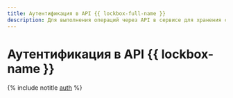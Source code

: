 ```yaml
---
title: Аутентификация в API {{ lockbox-full-name }}
description: Для выполнения операций через API в сервисе для хранения секретов – {{ lockbox-full-name }}, необходимо получить IAM-токен для сервисного, федеративного или пользовательского аккаунта.
---
```


# Аутентификация в API {{ lockbox-name }}

{% include notitle [auth](../../_includes/authentication.md) %}
